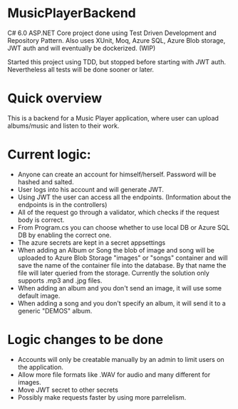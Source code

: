 # MusicPlayerBackend
C# 6.0 ASP.NET Core project done using Test Driven Development and Repository Pattern. Also uses XUnit, Moq, Azure SQL, Azure Blob storage, JWT auth and will eventually be dockerized. (WIP)

Started this project using TDD, but stopped before starting with JWT auth. Nevertheless all tests will be done sooner or later.

# Quick overview
This is a backend for a Music Player application, where user can upload albums/music and listen to their work.

# Current logic: 
- Anyone can create an account for himself/herself. Password will be hashed and salted.
- User logs into his account and will generate JWT.
- Using JWT the user can access all the endpoints. (Information about the endpoints is in the controllers)
- All of the request go through a validator, which checks if the request body is correct.
- From Program.cs you can choose whether to use local DB or Azure SQL DB by enabling the correct one.
- The azure secrets are kept in a secret appsettings
- When adding an Album or Song the blob of image and song will be uploaded to Azure Blob Storage "images" or "songs" container and will save the name of the container file into the database. By that name the file will later queried from the storage. Currently the solution only supports .mp3 and .jpg files. 
- When adding an album and you don't send an image, it will use some default image.
- When adding a song and you don't specify an album, it will send it to a generic "DEMOS" album.

# Logic changes to be done
- Accounts will only be creatable manually by an admin to limit users on the application.
- Allow more file formats like .WAV for audio and many different for images.
- Move JWT secret to other secrets
- Possibly make requests faster by using more parrelelism.
